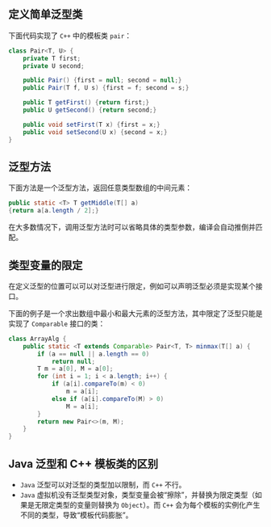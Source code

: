 ## 定义简单泛型类

下面代码实现了 `C++` 中的模板类 `pair`：

```java
class Pair<T, U> {
    private T first;
    private U second;

    public Pair() {first = null; second = null;}
    public Pair(T f, U s) {first = f; second = s;}

    public T getFirst() {return first;}
    public U getSecond() {return second;}

    public void setFirst(T x) {first = x;}
    public void setSecond(U x) {second = x;}
}
```

## 泛型方法

下面方法是一个泛型方法，返回任意类型数组的中间元素：

```java
public static <T> T getMiddle(T[] a)
{return a[a.length / 2];}
```

在大多数情况下，调用泛型方法时可以省略具体的类型参数，编译会自动推倒并匹配。

## 类型变量的限定

在定义泛型的位置可以可以对泛型进行限定，例如可以声明泛型必须是实现某个接口。

下面的例子是一个求出数组中最小和最大元素的泛型方法，其中限定了泛型只能是实现了 `Comparable` 接口的类：

```java
class ArrayAlg {
    public static <T extends Comparable> Pair<T, T> minmax(T[] a) {
        if (a == null || a.length == 0)
            return null;
        T m = a[0], M = a[0];
        for (int i = 1; i < a.length; i++) {
            if (a[i].compareTo(m) < 0)
                m = a[i];
            else if (a[i].compareTo(M) > 0)
                M = a[i];
        }
        return new Pair<>(m, M);
    }
}
```

## Java 泛型和 C++ 模板类的区别

-   `Java` 泛型可以对泛型的类型加以限制，而 `C++` 不行。
-   `Java` 虚拟机没有泛型类型对象，类型变量会被“擦除”，并替换为限定类型（如果是无限定类型的变量则替换为 `Object`）。而 `C++` 会为每个模板的实例化产生不同的类型，导致“模板代码膨胀”。
